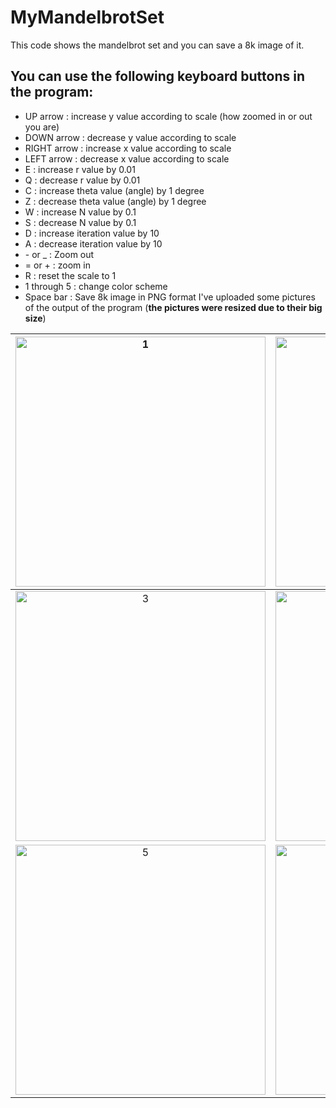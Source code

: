 # MyMandelbrotSet

This code shows the mandelbrot set and you can save a 8k image of it.

## You can use the following keyboard buttons in the program:

-  UP arrow : increase y value according to scale (how zoomed in or out you are)</li>
-  DOWN arrow : decrease y value according to scale</li>
-  RIGHT arrow : increase x value according to scale</li>
-  LEFT arrow : decrease x value according to scale</li>
-  E : increase r value by 0.01</li>
-  Q : decrease r value by 0.01</li>
-  C : increase theta value (angle) by 1 degree</li>
-  Z : decrease theta value (angle) by 1 degree</li>
-  W : increase N value by 0.1</li>
-  S : decrease N value by 0.1</li>
-  D : increase iteration value by 10</li>
-  A : decrease iteration value by 10</li>
-  \- or \_ : Zoom out</li>
-  \= or \+ : zoom in</li>
-  R : reset the scale to 1</li>
-  1 through 5 : change color scheme</li>
-  Space bar : Save 8k image in PNG format
I've uploaded some pictures of the output of the program (**the pictures were resized due to their big size**)


|<img alt="1" src="https://github.com/user-attachments/assets/2c85fea2-30fd-4093-9ed2-69db2dc73b20" width="400">|<img alt="2" src="https://github.com/user-attachments/assets/4a986779-b0fa-40a5-8dbf-155a8f784363" width="400">|
|:---:|:---:|
|<img alt="3" src="https://github.com/user-attachments/assets/0aa562b6-fbce-4782-81fe-b7490f26cb61" width="400">|<img alt="4" src="https://github.com/user-attachments/assets/435bf188-2b7c-4efd-befa-ea8c8350baea" width="400">|
|<img alt="5" src="https://github.com/user-attachments/assets/7dcbf3fa-f688-4843-a825-700ab05dc415" width="400">|<img alt="6" src="https://github.com/user-attachments/assets/653dad12-0582-4259-a850-ddd38c253b60" width="400">|


